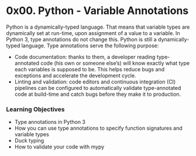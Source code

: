 # 0x00. Python - Variable Annotations

Python is a dynamically-typed language. That means that variable types
are dynamically set at run-time, upon assignment of a value to a
variable. In Python 3, type annotations do not change this. Python is
still a dynamically-typed language. Type annotations serve the following
purpose:

- Code documentation: thanks to them, a developer reading type-annotated
  code (his own or someone else’s) will know exactly what type each
  variables is supposed to be. This helps reduce bugs and exceptions and
  accelerate the development cycle.
- Linting and validation: code editors and continuous integration (CI)
  pipelines can be configured to automatically validate type-annotated
  code at build-time and catch bugs before they make it to production.

### Learning Objectives

- Type annotations in Python 3
- How you can use type annotations to specify function signatures and
  variable types
- Duck typing
- How to validate your code with mypy
